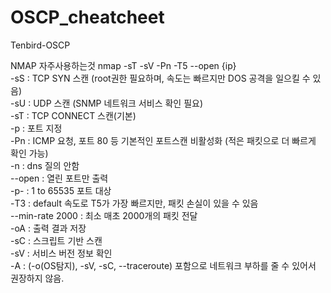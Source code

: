 # OSCP_cheatcheet
Tenbird-OSCP

NMAP
  자주사용하는것 nmap -sT -sV -Pn -T5 --open {ip} <br>
-sS : TCP SYN 스캔 (root권한 필요하며, 속도는 빠르지만 DOS 공격을 일으킬 수 있음)<br>
-sU : UDP 스캔 (SNMP 네트워크 서비스 확인 필요)<br>
-sT  : TCP CONNECT 스캔(기본)<br>
-p : 포트 지정<br>
-Pn : ICMP 요청, 포트 80 등 기본적인 포트스캔 비활성화 (적은 패킷으로 더 빠르게 확인 가능)<br>
-n : dns 질의 안함<br>
--open : 열린 포트만 출력<br>
-p- : 1 to 65535 포트 대상<br>
-T3 : default 속도로 T5가 가장 빠르지만, 패킷 손실이 있을 수 있음<br>
--min-rate 2000 : 최소 매초 2000개의 패킷 전달 <br>
-oA : 출력 결과 저장<br>
-sC : 스크립트 기반 스캔<br>
-sV : 서비스 버전 정보 확인<br>
-A : (-o(OS탐지), -sV, -sC, --traceroute) 포함으로 네트워크 부하를 줄 수 있어서 권장하지 않음.<br>

